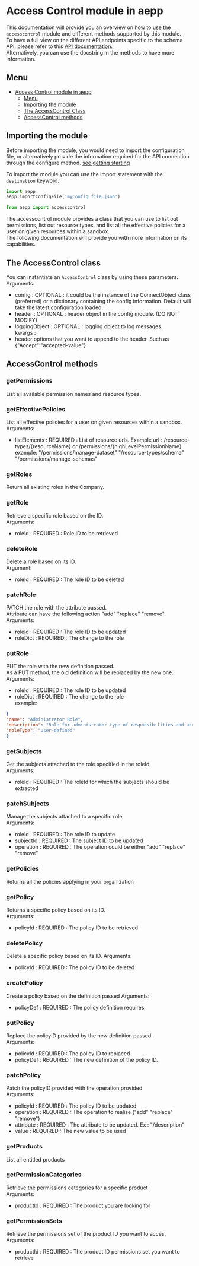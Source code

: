 # Access Control module in aepp

This documentation will provide you an overview on how to use the `accesscontrol` module and different methods supported by this module.\
To have a full view on the different API endpoints specific to the schema API, please refer to this [API documentation](https://developer.adobe.com/experience-platform-apis/references/access-control/).\
Alternatively, you can use the docstring in the methods to have more information.

## Menu
- [Access Control module in aepp](#access-control-module-in-aepp)
  - [Menu](#menu)
  - [Importing the module](#importing-the-module)
  - [The AccessControl Class](#the-accesscontrol-class)
  - [AccessControl methods](accesscontrol-methods)

## Importing the module

Before importing the module, you would need to import the configuration file, or alternatively provide the information required for the API connection through the configure method. [see getting starting](./getting-started.md)

To import the module you can use the import statement with the `destination` keyword.

```python
import aepp
aepp.importConfigFile('myConfig_file.json')

from aepp import accesscontrol
```

The accesscontrol module provides a class that you can use to list out permissions, list out resource types, and list all the effective policies for a user on given resources within a sandbox.\
The following documentation will provide you with more information on its capabilities.

## The AccessControl class

You can instantiate an `AccessControl` class by using these parameters.
Arguments:
* config : OPTIONAL : it could be the instance of the ConnectObject class (preferred) or a dictionary containing the config information. Default will take the latest configuration loaded.
* header : OPTIONAL : header object  in the config module. (DO NOT MODIFY)
* loggingObject : OPTIONAL : logging object to log messages.\
kwargs :
* header options that you want to append to the header. Such as {"Accept":"accepted-value"}


## AccessControl methods

### getPermissions
List all available permission names and resource types.


### getEffectivePolicies
List all effective policies for a user on given resources within a sandbox.\
Arguments:
* listElements : REQUIRED : List of resource urls. Example url : /resource-types/{resourceName} or /permissions/{highLevelPermissionName}\
    example: "/permissions/manage-dataset" "/resource-types/schema" "/permissions/manage-schemas"


### getRoles
Return all existing roles in the Company.


### getRole
Retrieve a specific role based on the ID.\
Arguments:
* roleId : REQUIRED : Role ID to be retrieved


### deleteRole
Delete a role based on its ID.\
Argument:
* roleId : REQUIRED : The role ID to be deleted


### patchRole
PATCH the role with the attribute passed.\
Attribute can have the following action "add" "replace" "remove".\
Arguments:
* roleId : REQUIRED : The role ID to be updated
* roleDict : REQUIRED : The change to the role


### putRole
PUT the role with the new definition passed.\
As a PUT method, the old definition will be replaced by the new one.\
Arguments:
* roleId : REQUIRED : The role ID to be updated
* roleDict : REQUIRED : The change to the role\
example:
```JSON
{
"name": "Administrator Role",
"description": "Role for administrator type of responsibilities and access.",
"roleType": "user-defined"
}
```

### getSubjects
Get the subjects attached to the role specified in the roleId.\
Arguments:
* roleId : REQUIRED : The roleId for which the subjects should be extracted


### patchSubjects
Manage the subjects attached to a specific role\
Arguments:
* roleId : REQUIRED : The role ID to update
* subjectId : REQUIRED : The subject ID to be updated
* operation : REQUIRED : The operation could be either "add" "replace" "remove"


### getPolicies
Returns all the policies applying in your organization


### getPolicy
Returns a specific policy based on its ID.\
Arguments:
* policyId : REQUIRED : The policy ID to be retrieved


### deletePolicy
Delete a specific policy based on its ID.
Arguments:
* policyId : REQUIRED : The policy ID to be deleted


### createPolicy
Create a policy based on the definition passed
Arguments:
* policyDef : REQUIRED : The policy definition requires


### putPolicy
Replace the policyID provided by the new definition passed. \
Arguments:
* policyId : REQUIRED : The policy ID to replaced
* policyDef : REQUIRED : The new definition of the policy ID.


### patchPolicy
Patch the policyID provided with the operation provided\
Arguments:
* policyId : REQUIRED : The policy ID to be updated
* operation : REQUIRED : The operation to realise ("add" "replace" "remove")
* attribute : REQUIRED : The attribute to be updated. Ex : "/description"
* value : REQUIRED : The new value to be used


### getProducts
List all entitled products


### getPermissionCategories
Retrieve the permissions categories for a specific product\
Arguments:
* productId : REQUIRED : The product you are looking for


### getPermissionSets
Retrieve the permissions set of the product ID you want to acces.\
Arguments:
* productId : REQUIRED : The product ID permissions set you want to retrieve